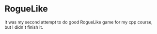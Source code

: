 # RogueLike
It was my second attempt to do good RogueLike game for my cpp course, but I didn`t finish it.
